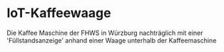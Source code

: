 # IoT-Kaffeewaage
Die Kaffee Maschine der FHWS in Würzburg nachträglich mit einer 'Füllstandsanzeige' anhand einer Waage unterhalb der Kaffeemaschine
